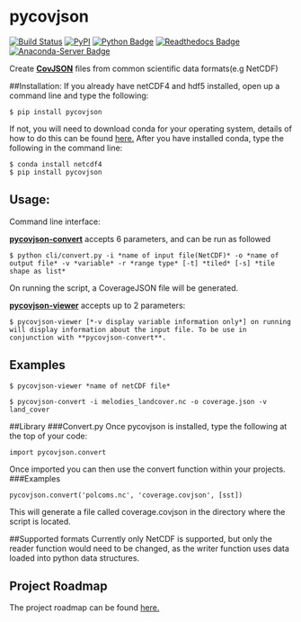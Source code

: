 # pycovjson  
[![Build Status](https://travis-ci.org/Reading-eScience-Centre/pycovjson.svg?branch=master)](https://travis-ci.org/Reading-eScience-Centre/pycovjson)
[![PyPI](https://img.shields.io/pypi/v/pycovjson.svg?maxAge=2592000?style=plastic)](https://pypi.python.org/pypi/pycovjson)
[![Python Badge](https://img.shields.io/badge/python-3-blue.svg)](https://www.python.org/downloads/)
[![Readthedocs Badge](https://readthedocs.org/projects/pycovjson/badge/)](http://pycovjson.readthedocs.io/en/latest/)
[![Anaconda-Server Badge](https://anaconda.org/auto/flask-neo4j/badges/version.svg)](https://anaconda.org/auto/flask-neo4j)

Create **[CovJSON](https://covjson.org/)** files from common scientific data formats(e.g NetCDF)

##Installation:
If you already have netCDF4 and hdf5 installed,
open up a command line and type the following:
```
$ pip install pycovjson
```
If not, you will need to download conda for your operating system,
details of how to do this can be found [here.](http://conda.pydata.org/docs/install/quick.html)
After you have installed conda, type the following in the command line:
```
$ conda install netcdf4
$ pip install pycovjson
```
## Usage:
Command line interface:

**[pycovjson-convert](https://github.com/Reading-eScience-Centre/pycovjson/blob/master/pycovjson/cli/convert.py)** accepts 6 parameters, and can be run as followed 
```
$ python cli/convert.py -i *name of input file(NetCDF)* -o *name of output file* -v *variable* -r *range type* [-t] *tiled* [-s] *tile shape as list*
```

On running the script, a CoverageJSON file will be generated.

**[pycovjson-viewer](https://github.com/Reading-eScience-Centre/pycovjson/blob/master/pycovjson/cli/viewer.py)** accepts up to 2 parameters: 
```
$ pycovjson-viewer [*-v display variable information only*] on running will display information about the input file. To be use in conjunction with **pycovjson-convert**.
```

Examples
--------
```
$ pycovjson-viewer *name of netCDF file*
    
$ pycovjson-convert -i melodies_landcover.nc -o coverage.json -v land_cover
``` 

##Library
###Convert.py
Once pycovjson is installed, type the following at the top of your code:
```
import pycovjson.convert
```
Once imported you can then use the convert function within your projects.
###Examples
```
pycovjson.convert('polcoms.nc', 'coverage.covjson', [sst])
```
This will generate a file called coverage.covjson in the directory where
the script is located.


##Supported formats
Currently only NetCDF is supported, but only the reader function would need to be changed, as the writer function uses data loaded 
into python data structures.

Project Roadmap
---------------
The project roadmap can be found [here.](https://github.com/Reading-eScience-Centre/pycovjson/projects/1)
